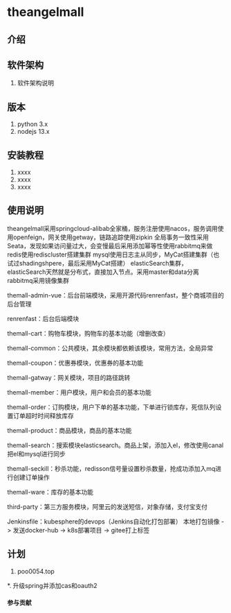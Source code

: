 # theangelmall

## 介绍

## 软件架构

1. 软件架构说明

## 版本

1. python 3.x
2. nodejs 13.x

## 安装教程

1. xxxx
2. xxxx
3. xxxx

## 使用说明

theangelmall采用springcloud-alibab全家桶，服务注册使用nacos，服务调用使用openfeign，网关使用getway，链路追踪使用zipkin
全局事务一致性采用Seata，发现如果访问量过大，会变慢最后采用添加幂等性使用rabbitmq来做
redis使用rediscluster搭建集群
mysql使用日志主从同步，MyCat搭建集群（也试过shadingshpere，最后采用MyCat搭建）
elasticSearch集群，elasticSearch天然就是分布式，直接加入节点。采用master和data分离
rabbitmq采用镜像集群

themall-admin-vue：后台前端模块，采用开源代码renrenfast，整个商城项目的后台管理

renrenfast：后台后端模块

themall-cart：购物车模块，购物车的基本功能（增删改查）

themall-common：公共模块，其余模块都依赖该模块，常用方法，全局异常

themall-coupon：优惠券模块，优惠券的基本功能

themall-gatway：网关模块，项目的路径跳转

themall-member：用户模块，用户和会员的基本功能

themall-order：订购模块，用户下单的基本功能，下单进行锁库存，死信队列设置订单超时时间释放库存

themall-product：商品模块，商品的基本功能

themall-search：搜索模块elasticsearch。商品上架，添加入el，修改使用canal把el和mysql进行同步

themall-seckill：秒杀功能，redisson信号量设置秒杀数量，抢成功添加入mq进行创建订单操作

themall-ware：库存的基本功能

third-party：第三方服务模块，阿里云的发送短信，对象存储，支付宝支付

Jenkinsfile：kubesphere的devops（Jenkins自动化打包部署） 本地打包镜像 -> 发送docker-hub -> k8s部署项目 -> gitee打上标签

## 计划

1. poo0054.top

*. 升级spring并添加cas和oauth2

#### 参与贡献

